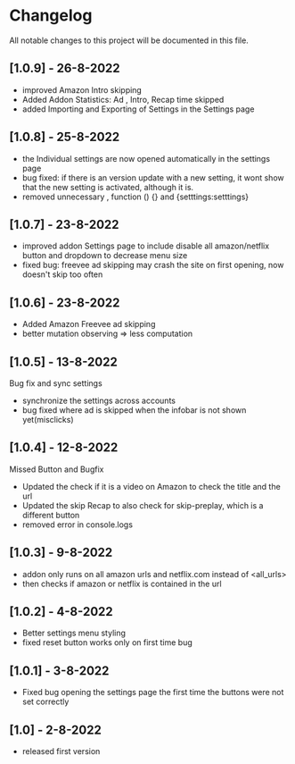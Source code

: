 # Changelog

All notable changes to this project will be documented in this file.

## [1.0.9] - 26-8-2022

* improved Amazon Intro skipping
* Added Addon Statistics: Ad , Intro,  Recap time skipped
* added Importing and Exporting of Settings in the Settings page

## [1.0.8] - 25-8-2022

* the Individual settings are now opened automatically in the settings page
* bug fixed: if there is an version update with a new setting, it wont show that the new setting is activated, although it is.
* removed unnecessary , function () {} and {setttings:setttings}

## [1.0.7] - 23-8-2022

* improved addon Settings page to include disable all amazon/netflix button and dropdown to decrease menu size
* fixed bug: freevee ad skipping may crash the site on first opening, now doesn't skip too often
  
## [1.0.6] - 23-8-2022

* Added Amazon Freevee ad skipping 
* better mutation observing => less computation

## [1.0.5] - 13-8-2022

Bug fix and sync settings

* synchronize the settings across accounts
* bug fixed where ad is skipped when the infobar is not shown yet(misclicks)

## [1.0.4] - 12-8-2022

Missed Button and Bugfix

* Updated the check if it is a video on Amazon to check the title and the url
* Updated the skip Recap to also check for skip-preplay, which is a different button
* removed error in console.logs

## [1.0.3] - 9-8-2022

* addon only runs on all amazon urls and netflix.com instead of <all_urls>
* then checks if amazon or netflix is contained in the url

## [1.0.2] - 4-8-2022

* Better settings menu styling
* fixed reset button works only on first time bug

## [1.0.1] - 3-8-2022

* Fixed bug opening the settings page the first time the buttons were not set correctly

## [1.0] - 2-8-2022

* released first version